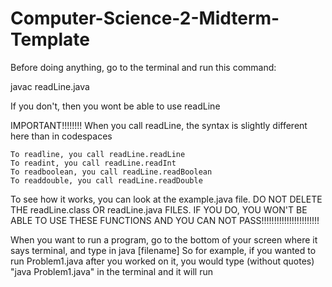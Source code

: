 # Computer-Science-2-Midterm-Template

Before doing anything, go to the terminal and run this command:

javac readLine.java

If you don't, then you wont be able to use readLine


IMPORTANT!!!!!!!!
When you call readLine, the syntax is slightly different here than in codespaces

    To readline, you call readLine.readLine
    To readint, you call readLine.readInt
    To readboolean, you call readLine.readBoolean
    To readdouble, you call readLine.readDouble


To see how it works, you can look at the example.java file. DO NOT DELETE THE readLine.class OR readLine.java FILES.
IF YOU DO, YOU WON'T BE ABLE TO USE THESE FUNCTIONS AND YOU CAN NOT PASS!!!!!!!!!!!!!!!!!!!!!!!

When you want to run a program, go to the bottom of your screen where it says terminal, and type in java [filename]
    So for example, if you wanted to run Problem1.java after you worked on it, you would type (without quotes) "java Problem1.java" in the terminal and it will run
